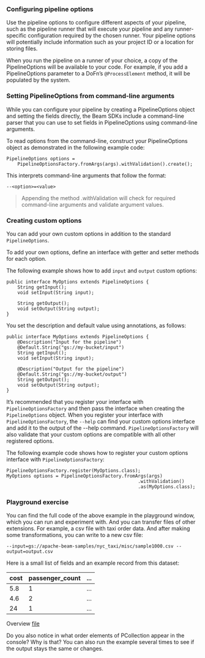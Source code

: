 <!--
Licensed under the Apache License, Version 2.0 (the "License");
you may not use this file except in compliance with the License.
You may obtain a copy of the License at

http://www.apache.org/licenses/LICENSE-2.0

Unless required by applicable law or agreed to in writing, software
distributed under the License is distributed on an "AS IS" BASIS,
WITHOUT WARRANTIES OR CONDITIONS OF ANY KIND, either express or implied.
See the License for the specific language governing permissions and
limitations under the License.
-->
### Configuring pipeline options

Use the pipeline options to configure different aspects of your pipeline, such as the pipeline runner that will execute your pipeline and any runner-specific configuration required by the chosen runner. Your pipeline options will potentially include information such as your project ID or a location for storing files.

When you run the pipeline on a runner of your choice, a copy of the PipelineOptions will be available to your code. For example, if you add a PipelineOptions parameter to a DoFn’s `@ProcessElement` method, it will be populated by the system.

### Setting PipelineOptions from command-line arguments

While you can configure your pipeline by creating a PipelineOptions object and setting the fields directly, the Beam SDKs include a command-line parser that you can use to set fields in PipelineOptions using command-line arguments.

To read options from the command-line, construct your PipelineOptions object as demonstrated in the following example code:

```
PipelineOptions options =
    PipelineOptionsFactory.fromArgs(args).withValidation().create();
```

This interprets command-line arguments that follow the format:

```
--<option>=<value>
```

> Appending the method .withValidation will check for required command-line arguments and validate argument values.

### Creating custom options

You can add your own custom options in addition to the standard `PipelineOptions`.

To add your own options, define an interface with getter and setter methods for each option.

The following example shows how to add `input` and `output` custom options:

```
public interface MyOptions extends PipelineOptions {
    String getInput();
    void setInput(String input);

    String getOutput();
    void setOutput(String output);
}
```

You set the description and default value using annotations, as follows:

```
public interface MyOptions extends PipelineOptions {
    @Description("Input for the pipeline")
    @Default.String("gs://my-bucket/input")
    String getInput();
    void setInput(String input);

    @Description("Output for the pipeline")
    @Default.String("gs://my-bucket/output")
    String getOutput();
    void setOutput(String output);
}
```

It’s recommended that you register your interface with `PipelineOptionsFactory` and then pass the interface when creating the `PipelineOptions` object. When you register your interface with `PipelineOptionsFactory`, the `--help` can find your custom options interface and add it to the output of the --help command. `PipelineOptionsFactory` will also validate that your custom options are compatible with all other registered options.

The following example code shows how to register your custom options interface with `PipelineOptionsFactory`:

```
PipelineOptionsFactory.register(MyOptions.class);
MyOptions options = PipelineOptionsFactory.fromArgs(args)
                                                .withValidation()
                                                .as(MyOptions.class);
```

### Playground exercise

You can find the full code of the above example in the playground window, which you can run and experiment with. And you can transfer files of other extensions. For example, a csv file with taxi order data. And after making some transformations, you can write to a new csv file:

```
--input=gs://apache-beam-samples/nyc_taxi/misc/sample1000.csv --output=output.csv
```

Here is a small list of fields and an example record from this dataset:

| cost | passenger_count | ... |
|------|-----------------|-----|
| 5.8  | 1               | ... |
| 4.6  | 2               | ... |
| 24   | 1               | ... |

Overview [file](https://storage.googleapis.com/apache-beam-samples/nyc_taxi/misc/sample1000.csv)

Do you also notice in what order elements of PCollection appear in the console? Why is that? You can also run the example several times to see if the output stays the same or changes.